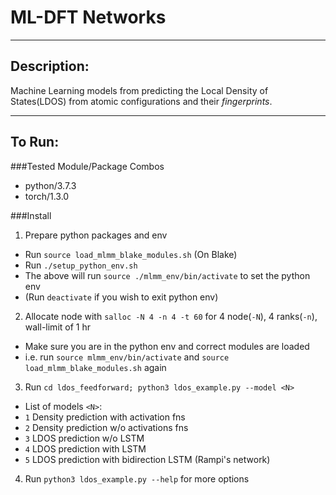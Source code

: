 # ML-DFT Networks

------------------------------------------------
Description:
------------------------------------------------

Machine Learning models from predicting the Local Density 
of States(LDOS) from atomic configurations and their *fingerprints*. 

------------------------------------------------
To Run:
------------------------------------------------

###Tested Module/Package Combos
- python/3.7.3
- torch/1.3.0

###Install

1. Prepare python packages and env
  + Run `source load_mlmm_blake_modules.sh` (On Blake)
  + Run `./setup_python_env.sh`
  + The above will run `source ./mlmm_env/bin/activate` to set the python env
  + (Run `deactivate` if you wish to exit python env)

2. Allocate node with `salloc -N 4 -n 4 -t 60` for 4 node(`-N`), 4 ranks(`-n`), wall-limit of 1 hr
  + Make sure you are in the python env and correct modules are loaded
  + i.e. run `source mlmm_env/bin/activate` and `source load_mlmm_blake_modules.sh` again

3. Run `cd ldos_feedforward; python3 ldos_example.py --model <N>`
  + List of models `<N>`:
  + `1` Density prediction with activation fns
  + `2` Density prediction w/o activations fns
  + `3` LDOS prediction w/o LSTM
  + `4` LDOS prediction with LSTM
  + `5` LDOS prediction with bidirection LSTM (Rampi's network)

4. Run `python3 ldos_example.py --help` for more options

<!--
2. Prepare generated data
  + Move to ${minigan_dir}/data/2d or /3d 
  + Run `python generate_random_images.py`
  + Optional: Change dims of images in generate_random_images.py script

3. Run `python mlmm_dnn_driver.py -f <input_file>` 
-->

